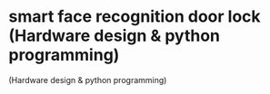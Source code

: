 #  smart face recognition door lock (Hardware design & python programming)
 (Hardware design & python programming)
